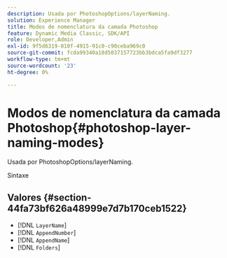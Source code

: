 ```yaml
---
description: Usada por PhotoshopOptions/layerNaming.
solution: Experience Manager
title: Modos de nomenclatura da camada Photoshop
feature: Dynamic Media Classic, SDK/API
role: Developer,Admin
exl-id: 9f5d6319-010f-4915-91c0-c90ceba969c0
source-git-commit: fcda99340a18d5037157723bb3bdca5fa9df3277
workflow-type: tm+mt
source-wordcount: '23'
ht-degree: 0%

---
```


# Modos de nomenclatura da camada Photoshop{#photoshop-layer-naming-modes}

Usada por PhotoshopOptions/layerNaming.

Sintaxe

## Valores {#section-44fa73bf626a48999e7d7b170ceb1522}

* [!DNL `LayerName`]
* [!DNL `AppendNumber`]
* [!DNL `AppendName`]
* [!DNL `Folders`]
